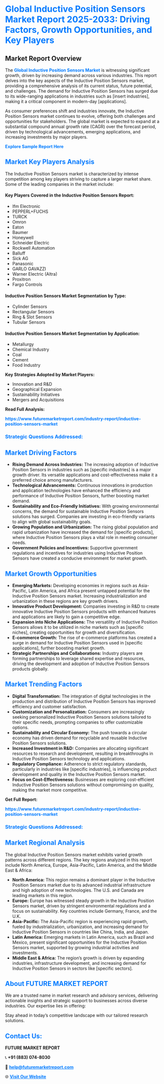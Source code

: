 <h1 style="color: #007BFF;">Global Inductive Position Sensors Market Report 2025-2033: Driving Factors, Growth Opportunities, and Key Players</h1>

<section id="overview">
<h2>Market Report Overview</h2>
<p>The <a href="https://www.futuremarketreport.com/industry-report/inductive-position-sensors-market" style="color: #007BFF; text-decoration: none;"><strong>Global Inductive Position Sensors Market</strong></a> is witnessing significant growth, driven by increasing demand across various industries. This report delves into the key aspects of the Inductive Position Sensors market, providing a comprehensive analysis of its current status, future potential, and challenges. The demand for Inductive Position Sensors has surged due to its wide-ranging applications in industries such as [insert industries], making it a critical component in modern-day [applications].</p>
<p>As consumer preferences shift and industries innovate, the Inductive Position Sensors market continues to evolve, offering both challenges and opportunities for stakeholders. The global market is expected to expand at a substantial compound annual growth rate (CAGR) over the forecast period, driven by technological advancements, emerging applications, and increasing investments by major players.</p>
</section>

<section id="overview">
<p><a href="https://www.futuremarketreport.com/request-sample/reportId=84410" style="color: #007BFF; text-decoration: none;"><strong>Explore Sample Report Here</strong></a></p>
</section>

<section id="key-players">
<h2 style="color: #007BFF;">Market Key Players Analysis</h2>
<p>The Inductive Position Sensors market is characterized by intense competition among key players striving to capture a larger market share. Some of the leading companies in the market include:</p>
<h4>Key Players Covered in the Inductive Position Sensors Report:</h4>
<ul><li>Ifm Electronic</li><li>PEPPERL+FUCHS</li><li>TURCK</li><li>Omron</li><li>Eaton</li><li>Baumer</li><li>Honeywell</li><li>Schneider Electric</li><li>Rockwell Automation</li><li>Balluff</li><li>Sick AG</li><li>Panasonic</li><li>GARLO GAVAZZI</li><li>Warner Electric (Altra)</li><li>Proxitron</li><li>Fargo Controls</li></ul>
<h4>Inductive Position Sensors Market Segmentation by Type:</h4>
<ul><li>Cylinder Sensors</li><li>Rectangular Sensors</li><li>Ring &amp; Slot Sensors</li><li>Tubular Sensors</li></ul>

<h4>Inductive Position Sensors Market Segmentation by Application:</h4>
<ul><li>Metallurgy</li><li>Chemical Industry</li><li>Coal</li><li>Cement</li><li>Food Industry</li></ul>
<p><strong>Key Strategies Adopted by Market Players:</strong></p>
<ul>
<li>Innovation and R&D</li>
<li>Geographical Expansion</li>
<li>Sustainability Initiatives</li>
<li>Mergers and Acquisitions</li>
</ul>
</section>

<section>
<p><strong>Read Full Analysis: </strong></p><a href="https://www.futuremarketreport.com/industry-report/inductive-position-sensors-market" style="color: #007BFF; text-decoration: none;"><strong>https://www.futuremarketreport.com/industry-report/inductive-position-sensors-market</strong></a>
<h3 style="color: #007BFF;">Strategic Questions Addressed:</h3>
</section>

<section id="driving-factors">
<h2 style="color: #007BFF;">Market Driving Factors</h2>
<ul>
<li><strong>Rising Demand Across Industries:</strong> The increasing adoption of Inductive Position Sensors in industries such as [specific industries] is a major growth driver. Its versatile applications and cost-effectiveness make it a preferred choice among manufacturers.</li>
<li><strong>Technological Advancements:</strong> Continuous innovations in production and application technologies have enhanced the efficiency and performance of Inductive Position Sensors, further boosting market demand.</li>
<li><strong>Sustainability and Eco-Friendly Initiatives:</strong> With growing environmental concerns, the demand for sustainable Inductive Position Sensors solutions has surged. Companies are investing in eco-friendly variants to align with global sustainability goals.</li>
<li><strong>Growing Population and Urbanization:</strong> The rising global population and rapid urbanization have increased the demand for [specific products], where Inductive Position Sensors plays a vital role in meeting consumer needs.</li>
<li><strong>Government Policies and Incentives:</strong> Supportive government regulations and incentives for industries using Inductive Position Sensors have created a conducive environment for market growth.</li>
</ul>
</section>

<section id="growth-opportunities">
<h2 style="color: #007BFF;">Market Growth Opportunities</h2>
<ul>
<li><strong>Emerging Markets:</strong> Developing economies in regions such as Asia-Pacific, Latin America, and Africa present untapped potential for the Inductive Position Sensors market. Increasing industrialization and urbanization in these regions are key growth drivers.</li>
<li><strong>Innovative Product Development:</strong> Companies investing in R&D to create innovative Inductive Position Sensors products with enhanced features and applications are likely to gain a competitive edge.</li>
<li><strong>Expansion into Niche Applications:</strong> The versatility of Inductive Position Sensors allows it to be utilized in niche markets such as [specific niches], creating opportunities for growth and diversification.</li>
<li><strong>E-commerce Growth:</strong> The rise of e-commerce platforms has created a surge in demand for Inductive Position Sensors used in [specific applications], further boosting market growth.</li>
<li><strong>Strategic Partnerships and Collaborations:</strong> Industry players are forming partnerships to leverage shared expertise and resources, driving the development and adoption of Inductive Position Sensors products globally.</li>
</ul>
</section>

<section id="trending-factors">
<h2 style="color: #007BFF;">Market Trending Factors</h2>
<ul>
<li><strong>Digital Transformation:</strong> The integration of digital technologies in the production and distribution of Inductive Position Sensors has improved efficiency and customer satisfaction.</li>
<li><strong>Customization and Personalization:</strong> Consumers are increasingly seeking personalized Inductive Position Sensors solutions tailored to their specific needs, prompting companies to offer customizable options.</li>
<li><strong>Sustainability and Circular Economy:</strong> The push towards a circular economy has driven demand for recyclable and reusable Inductive Position Sensors solutions.</li>
<li><strong>Increased Investment in R&D:</strong> Companies are allocating significant resources to research and development, resulting in breakthroughs in Inductive Position Sensors technology and applications.</li>
<li><strong>Regulatory Compliance:</strong> Adherence to strict regulatory standards, particularly in industries like [specific industries], is influencing product development and quality in the Inductive Position Sensors market.</li>
<li><strong>Focus on Cost-Effectiveness:</strong> Businesses are exploring cost-efficient Inductive Position Sensors solutions without compromising on quality, making the market more competitive.</li>
</ul>
</section>

<section>
<p><strong>Get Full Report: </strong></p><a href="https://www.futuremarketreport.com/industry-report/inductive-position-sensors-market" style="color: #007BFF; text-decoration: none;"><strong>https://www.futuremarketreport.com/industry-report/inductive-position-sensors-market</strong></a>
<h3 style="color: #007BFF;">Strategic Questions Addressed:</h3>
</section>


<section id="regional-analysis">
<h2 style="color: #007BFF;">Market Regional Analysis</h2>
<p>The global Inductive Position Sensors market exhibits varied growth patterns across different regions. The key regions analyzed in this report include North America, Europe, Asia-Pacific, Latin America, and the Middle East & Africa:</p>
<ul>
<li><strong>North America:</strong> This region remains a dominant player in the Inductive Position Sensors market due to its advanced industrial infrastructure and high adoption of new technologies. The U.S. and Canada are leading markets in this region.</li>
<li><strong>Europe:</strong> Europe has witnessed steady growth in the Inductive Position Sensors market, driven by stringent environmental regulations and a focus on sustainability. Key countries include Germany, France, and the U.K.</li>
<li><strong>Asia-Pacific:</strong> The Asia-Pacific region is experiencing rapid growth, fueled by industrialization, urbanization, and increasing demand for Inductive Position Sensors in countries like China, India, and Japan.</li>
<li><strong>Latin America:</strong> Emerging markets in Latin America, such as Brazil and Mexico, present significant opportunities for the Inductive Position Sensors market, supported by growing industrial activities and investments.</li>
<li><strong>Middle East & Africa:</strong> The region’s growth is driven by expanding industries, infrastructure development, and increasing demand for Inductive Position Sensors in sectors like [specific sectors].</li>
</ul>
</section>

<footer>
<h2 style="color: #007BFF;">About FUTURE MARKET REPORT</h2>
<p>We are a trusted name in market research and advisory services, delivering actionable insights and strategic support to businesses across diverse industries. Our expertise lies in offering:</p>

<p>Stay ahead in today’s competitive landscape with our tailored research solutions.</p>

<h2 style="color: #007BFF;">Contact Us:</h2>
<p><strong>FUTURE MARKET REPORT</strong></p>
<p>📞 <strong>+91 (883) 074-8030</strong></p>
<p>📧 <strong><a href="mailto:help@futuremarketreport.com" style="color: #007BFF;">help@futuremarketreport.com</a></strong></p>
<p>🌐 <strong><a href="https://www.futuremarketreport.com/" style="color: #007BFF;">Visit Our Website</a></strong></p>
</footer>
